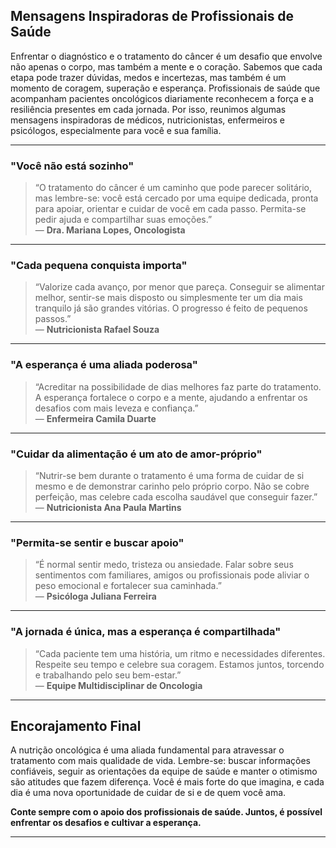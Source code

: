 
## Mensagens Inspiradoras de Profissionais de Saúde

Enfrentar o diagnóstico e o tratamento do câncer é um desafio que envolve não apenas o corpo, mas também a mente e o coração. Sabemos que cada etapa pode trazer dúvidas, medos e incertezas, mas também é um momento de coragem, superação e esperança. Profissionais de saúde que acompanham pacientes oncológicos diariamente reconhecem a força e a resiliência presentes em cada jornada. Por isso, reunimos algumas mensagens inspiradoras de médicos, nutricionistas, enfermeiros e psicólogos, especialmente para você e sua família.

---

### "Você não está sozinho"

> “O tratamento do câncer é um caminho que pode parecer solitário, mas lembre-se: você está cercado por uma equipe dedicada, pronta para apoiar, orientar e cuidar de você em cada passo. Permita-se pedir ajuda e compartilhar suas emoções.”  
> — **Dra. Mariana Lopes, Oncologista**

---

### "Cada pequena conquista importa"

> “Valorize cada avanço, por menor que pareça. Conseguir se alimentar melhor, sentir-se mais disposto ou simplesmente ter um dia mais tranquilo já são grandes vitórias. O progresso é feito de pequenos passos.”  
> — **Nutricionista Rafael Souza**

---

### "A esperança é uma aliada poderosa"

> “Acreditar na possibilidade de dias melhores faz parte do tratamento. A esperança fortalece o corpo e a mente, ajudando a enfrentar os desafios com mais leveza e confiança.”  
> — **Enfermeira Camila Duarte**

---

### "Cuidar da alimentação é um ato de amor-próprio"

> “Nutrir-se bem durante o tratamento é uma forma de cuidar de si mesmo e de demonstrar carinho pelo próprio corpo. Não se cobre perfeição, mas celebre cada escolha saudável que conseguir fazer.”  
> — **Nutricionista Ana Paula Martins**

---

### "Permita-se sentir e buscar apoio"

> “É normal sentir medo, tristeza ou ansiedade. Falar sobre seus sentimentos com familiares, amigos ou profissionais pode aliviar o peso emocional e fortalecer sua caminhada.”  
> — **Psicóloga Juliana Ferreira**

---

### "A jornada é única, mas a esperança é compartilhada"

> “Cada paciente tem uma história, um ritmo e necessidades diferentes. Respeite seu tempo e celebre sua coragem. Estamos juntos, torcendo e trabalhando pelo seu bem-estar.”  
> — **Equipe Multidisciplinar de Oncologia**

---

## Encorajamento Final

A nutrição oncológica é uma aliada fundamental para atravessar o tratamento com mais qualidade de vida. Lembre-se: buscar informações confiáveis, seguir as orientações da equipe de saúde e manter o otimismo são atitudes que fazem diferença. Você é mais forte do que imagina, e cada dia é uma nova oportunidade de cuidar de si e de quem você ama.

**Conte sempre com o apoio dos profissionais de saúde. Juntos, é possível enfrentar os desafios e cultivar a esperança.**

---
```